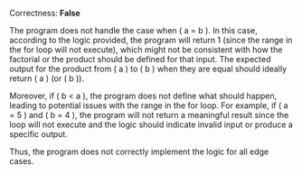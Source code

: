 Correctness: **False**

The program does not handle the case when \( a = b \). In this case, according to the logic provided, the program will return 1 (since the range in the for loop will not execute), which might not be consistent with how the factorial or the product should be defined for that input. The expected output for the product from \( a \) to \( b \) when they are equal should ideally return \( a \) (or \( b \)). 

Moreover, if \( b < a \), the program does not define what should happen, leading to potential issues with the range in the for loop. For example, if \( a = 5 \) and \( b = 4 \), the program will not return a meaningful result since the loop will not execute and the logic should indicate invalid input or produce a specific output. 

Thus, the program does not correctly implement the logic for all edge cases.